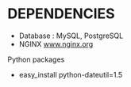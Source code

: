 DEPENDENCIES
============
* Database : MySQL, PostgreSQL
* NGINX www.nginx.org

Python packages
* easy_install python-dateutil=1.5
